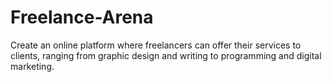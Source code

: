 # Freelance-Arena
Create an online platform where freelancers can offer their services to clients, ranging from graphic design and writing to programming and digital marketing.
